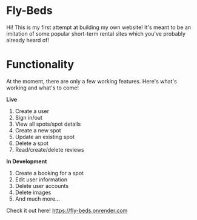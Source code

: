 # Fly-Beds

Hi! This is my first attempt at building my own website! It's meant to be an imitation of some popular short-term rental sites which you've probably already heard of!

# Functionality

At the moment, there are only a few working features. Here's what's working and what's to come!

**Live**

1.  Create a user
2.  Sign in/out
3.  View all spots/spot details
4.  Create a new spot
5.  Update an existing spot
6.  Delete a spot
7.  Read/create/delete reviews

**In Development**

1. Create a booking for a spot
2. Edit user information
3. Delete user accounts
4. Delete images
5. And much more...

Check it out here!
https://fly-beds.onrender.com
